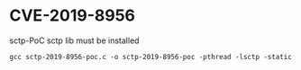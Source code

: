 # CVE-2019-8956
sctp-PoC
sctp lib must be installed
```
gcc sctp-2019-8956-poc.c -o sctp-2019-8956-poc -pthread -lsctp -static
```
